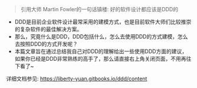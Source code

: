 > 引用大师 Martin Fowler的一句话镇楼: 好的软件设计都应该是DDD的

* DDD是目前企业软件设计最常采用的建模方式，也是目前软件大师们比较推崇的复杂软件的最佳解决方案。
* 那么，究竟什么是DDD，DDD包括什么，怎么去使用DDD的方式建模，怎么去按照DDD的方式开发呢？
* 本篇文章旨在通过总结我自己对DDD的理解给出一些使用DDD方面的建议，如果你已经是DDD非常熟练的高手了，那么请直接右上角关闭页面，不用再往下看了~

详细文档参见: https://liberty-yuan.gitbooks.io/ddd/content